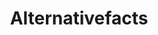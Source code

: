 ---
title: Alternativefacts
crosslinks:
- ShitThe_DonaldSays
- astrophotography
- seinfeldgifs
- altfacts
- politics
- LateStageCapitalism
- '2017'
---